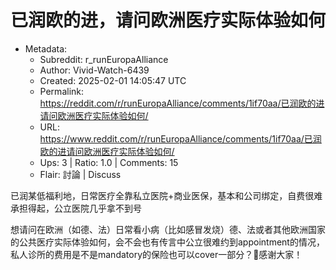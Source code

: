 # 已润欧的进，请问欧洲医疗实际体验如何

- Metadata:
  - Subreddit: r_runEuropaAlliance
  - Author: Vivid-Watch-6439
  - Created: 2025-02-01 14:05:47 UTC
  - Permalink: https://reddit.com/r/runEuropaAlliance/comments/1if70aa/已润欧的进请问欧洲医疗实际体验如何/
  - URL: https://www.reddit.com/r/runEuropaAlliance/comments/1if70aa/已润欧的进请问欧洲医疗实际体验如何/
  - Ups: 3 | Ratio: 1.0 | Comments: 15
  - Flair: 討論 | Discuss


已润某低福利地，日常医疗全靠私立医院+商业医保，基本和公司绑定，自费很难承担得起，公立医院几乎拿不到号

想请问在欧洲（如德、法）日常看小病（比如感冒发烧）德、法或者其他欧洲国家的公共医疗实际体验如何，会不会也有传言中公立很难约到appointment的情况，私人诊所的费用是不是mandatory的保险也可以cover一部分？🥺感谢大家！

